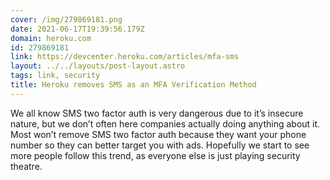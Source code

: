 ```yaml
---
cover: /img/279869181.png
date: 2021-06-17T19:39:56.179Z
domain: heroku.com
id: 279869181
link: https://devcenter.heroku.com/articles/mfa-sms
layout: ../../layouts/post-layout.astro
tags: link, security
title: Heroku removes SMS as an MFA Verification Method
---
```


We all know SMS two factor auth is very dangerous due to it’s insecure nature, but we don’t often here companies actually doing anything about it. Most won’t remove SMS two factor auth because they want your phone number so they can better target you with ads. Hopefully we start to see more people follow this trend, as everyone else is just playing security theatre.
